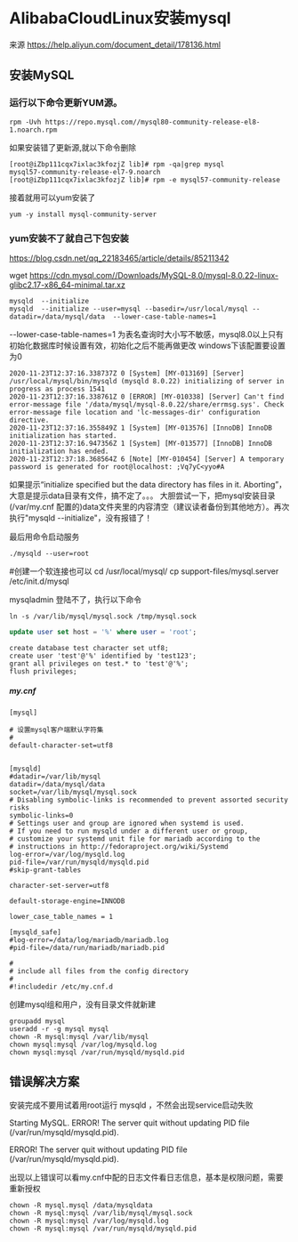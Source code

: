 # AlibabaCloudLinux安装mysql
来源 https://help.aliyun.com/document_detail/178136.html
## 安装MySQL
### 运行以下命令更新YUM源。
```shell
rpm -Uvh https://repo.mysql.com//mysql80-community-release-el8-1.noarch.rpm
```

如果安装错了更新源,就以下命令删除
```
[root@iZbp111cqx7ixlac3kfozjZ lib]# rpm -qa|grep mysql
mysql57-community-release-el7-9.noarch
[root@iZbp111cqx7ixlac3kfozjZ lib]# rpm -e mysql57-community-release
```
接着就用可以yum安装了
```
yum -y install mysql-community-server
```




### yum安装不了就自己下包安装
https://blog.csdn.net/qq_22183465/article/details/85211342

wget https://cdn.mysql.com//Downloads/MySQL-8.0/mysql-8.0.22-linux-glibc2.17-x86_64-minimal.tar.xz
```
mysqld  --initialize
mysqld  --initialize --user=mysql --basedir=/usr/local/mysql --datadir=/data/mysql/data  --lower-case-table-names=1
```

--lower-case-table-names=1 为表名查询时大小写不敏感，mysql8.0以上只有初始化数据库时候设置有效，初始化之后不能再做更改
							windows下该配置要设置为0

```
2020-11-23T12:37:16.338737Z 0 [System] [MY-013169] [Server] /usr/local/mysql/bin/mysqld (mysqld 8.0.22) initializing of server in progress as process 1541
2020-11-23T12:37:16.338761Z 0 [ERROR] [MY-010338] [Server] Can't find error-message file '/data/mysql/mysql-8.0.22/share/errmsg.sys'. Check error-message file location and 'lc-messages-dir' configuration directive.
2020-11-23T12:37:16.355849Z 1 [System] [MY-013576] [InnoDB] InnoDB initialization has started.
2020-11-23T12:37:16.947356Z 1 [System] [MY-013577] [InnoDB] InnoDB initialization has ended.
2020-11-23T12:37:18.368564Z 6 [Note] [MY-010454] [Server] A temporary password is generated for root@localhost: ;Vq7yC<yyo#A
```

如果提示“initialize specified but the data directory has files in it. Aborting”，大意是提示data目录有文件，搞不定了。。。
大胆尝试一下，把mysql安装目录(/var/my.cnf 配置的)data文件夹里的内容清空（建议读者备份到其他地方）。再次执行"mysqld  --initialize"，没有报错了！


最后用命令启动服务
```
./mysqld --user=root
```

#创建一个软连接也可以
cd /usr/local/mysql/
cp support-files/mysql.server /etc/init.d/mysql






mysqladmin 登陆不了，执行以下命令
```
ln -s /var/lib/mysql/mysql.sock /tmp/mysql.sock
```



```sql
update user set host = '%' where user = 'root';
```



```
create database test character set utf8;
create user 'test'@'%' identified by 'test123';
grant all privileges on test.* to 'test'@'%';
flush privileges;
```


##### my.cnf
```
[mysql]
 
# 设置mysql客户端默认字符集
#  
default-character-set=utf8


[mysqld]
#datadir=/var/lib/mysql
datadir=/data/mysql/data
socket=/var/lib/mysql/mysql.sock
# Disabling symbolic-links is recommended to prevent assorted security risks
symbolic-links=0
# Settings user and group are ignored when systemd is used.
# If you need to run mysqld under a different user or group,
# customize your systemd unit file for mariadb according to the
# instructions in http://fedoraproject.org/wiki/Systemd
log-error=/var/log/mysqld.log
pid-file=/var/run/mysqld/mysqld.pid
#skip-grant-tables

character-set-server=utf8

default-storage-engine=INNODB

lower_case_table_names = 1

[mysqld_safe]
#log-error=/data/log/mariadb/mariadb.log
#pid-file=/data/run/mariadb/mariadb.pid

#
# include all files from the config directory
#
#!includedir /etc/my.cnf.d
```



创建mysql组和用户，没有目录文件就新建
```
groupadd mysql
useradd -r -g mysql mysql
chown -R mysql:mysql /var/lib/mysql
chown mysql:mysql /var/log/mysqld.log
chown mysql:mysql /var/run/mysqld/mysqld.pid
```



## 错误解决方案
安装完成不要用试着用root运行 mysqld ，不然会出现service启动失败

Starting MySQL. ERROR! The server quit without updating PID file (/var/run/mysqld/mysqld.pid).

ERROR! The server quit without updating PID file (/var/run/mysqld/mysqld.pid).

出现以上错误可以看my.cnf中配的日志文件看日志信息，基本是权限问题，需要重新授权
```shell
chown -R mysql.mysql /data/mysqldata
chown -R mysql:mysql /var/lib/mysql/mysql.sock
chown -R mysql:mysql /var/log/mysqld.log
chown -R mysql:mysql /var/run/mysqld/mysqld.pid
```
